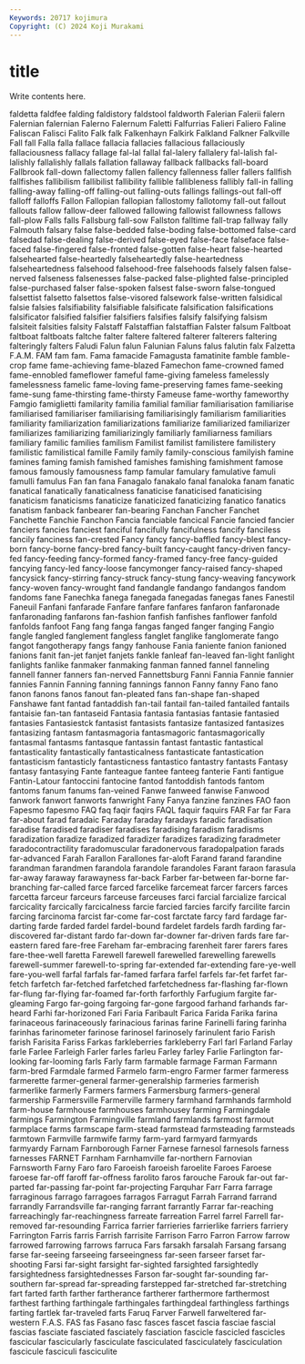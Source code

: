 ```yaml
---
Keywords: 20717 kojimura
Copyright: (C) 2024 Koji Murakami
---
```


# title

Write contents here.



 faldetta faldfee falding faldistory
faldstool faldworth Falerian Falerii falern Falernian falernian Falerno Falernum Faletti
Falfurrias Falieri Faliero Faline Faliscan Falisci Falito Falk falk Falkenhayn
Falkirk Falkland Falkner Falkville Fall fall Falla falla fallace fallacia
fallacies fallacious fallaciously fallaciousness fallacy fallage fal-lal fallal fal-lalery fallalery
fal-lalish fal-lalishly fallalishly fallals fallation fallaway fallback fallbacks fall-board Fallbrook
fall-down fallectomy fallen fallency fallenness faller fallers fallfish fallfishes fallibilism
fallibilist fallibility fallible fallibleness fallibly fall-in falling falling-away falling-off falling-out
falling-outs fallings fallings-out fall-off falloff falloffs Fallon Fallopian fallopian fallostomy
fallotomy fall-out fallout fallouts fallow fallow-deer fallowed fallowing fallowist fallowness
fallows fall-plow Falls falls Fallsburg fall-sow Fallston falltime fall-trap fallway
fally Falmouth falsary false false-bedded false-boding false-bottomed false-card falsedad false-dealing
false-derived false-eyed false-face falseface false-faced false-fingered false-fronted false-gotten false-heart false-hearted
falsehearted false-heartedly falseheartedly false-heartedness falseheartedness falsehood falsehood-free falsehoods falsely falsen
false-nerved falseness falsenesses false-packed false-plighted false-principled false-purchased falser false-spoken falsest
false-sworn false-tongued falsettist falsetto falsettos false-visored falsework false-written falsidical falsie
falsies falsifiability falsifiable falsificate falsification falsifications falsificator falsified falsifier falsifiers
falsifies falsify falsifying falsism falsiteit falsities falsity Falstaff Falstaffian falstaffian
Falster falsum Faltboat faltboat faltboats faltche falter faltere faltered falterer
falterers faltering falteringly falters Faludi Falun falun Falunian Faluns falus
falutin falx Falzetta F.A.M. FAM fam fam. Fama famacide Famagusta
famatinite famble famble-crop fame fame-achieving fame-blazed Famechon fame-crowned famed fame-ennobled
fameflower fameful fame-giving fameless famelessly famelessness famelic fame-loving fame-preserving fames
fame-seeking fame-sung fame-thirsting fame-thirsty Fameuse fame-worthy fameworthy Famgio famiglietti familarity
familia familial familiar familiarisation familiarise familiarised familiariser familiarising familiarisingly familiarism
familiarities familiarity familiarization familiarizations familiarize familiarized familiarizer familiarizes familiarizing familiarizingly
familiarly familiarness familiars familiary familic families familism Familist familist familistere
familistery familistic familistical famille Family family family-conscious familyish famine famines
faming famish famished famishes famishing famishment famose famous famously famousness
famp famular famulary famulative famuli famulli famulus Fan fan fana
Fanagalo fanakalo fanal fanaloka fanam fanatic fanatical fanatically fanaticalness fanaticise
fanaticised fanaticising fanaticism fanaticisms fanaticize fanaticized fanaticizing fanatico fanatics fanatism
fanback fanbearer fan-bearing Fanchan Fancher Fanchet Fanchette Fanchie Fanchon Fancia
fanciable fancical Fancie fancied fancier fanciers fancies fanciest fanciful fancifully
fancifulness fancify fanciless fancily fanciness fan-crested Fancy fancy fancy-baffled fancy-blest
fancy-born fancy-borne fancy-bred fancy-built fancy-caught fancy-driven fancy-fed fancy-feeding fancy-formed fancy-framed
fancy-free fancy-guided fancying fancy-led fancy-loose fancymonger fancy-raised fancy-shaped fancysick fancy-stirring
fancy-struck fancy-stung fancy-weaving fancywork fancy-woven fancy-wrought fand fandangle fandango fandangos
fandom fandoms fane Fanechka fanega fanegada fanegadas fanegas fanes Fanestil
Faneuil Fanfani fanfarade Fanfare fanfare fanfares fanfaron fanfaronade fanfaronading fanfarons
fan-fashion fanfish fanfishes fanflower fanfold fanfolds fanfoot Fang fang fanga
fangas fanged fanger fanging Fangio fangle fangled fanglement fangless fanglet
fanglike fanglomerate fango fangot fangotherapy fangs fangy fanhouse Fania faniente
fanion fanioned fanions fanit fan-jet fanjet fanjets fankle fanleaf fan-leaved
fan-light fanlight fanlights fanlike fanmaker fanmaking fanman fanned fannel fanneling
fannell fanner fanners fan-nerved Fannettsburg Fanni Fannia Fannie fannier fannies
Fannin Fanning fanning fannings fannon Fanny fanny Fano fano fanon
fanons fanos fanout fan-pleated fans fan-shape fan-shaped Fanshawe fant fantad
fantaddish fan-tail fantail fan-tailed fantailed fantails fantaisie fan-tan fantaseid Fantasia
fantasia fantasias fantasie fantasied fantasies Fantasiestck fantasist fantasists fantasize fantasized
fantasizes fantasizing fantasm fantasmagoria fantasmagoric fantasmagorically fantasmal fantasms fantasque fantassin
fantast fantastic fantastical fantasticality fantastically fantasticalness fantasticate fantastication fantasticism fantasticly
fantasticness fantastico fantastry fantasts Fantasy fantasy fantasying Fante fanteague fantee
fanteeg fanterie Fanti fantigue Fantin-Latour fantoccini fantocine fantod fantoddish fantods
fantom fantoms fanum fanums fan-veined Fanwe fanweed fanwise Fanwood fanwork
fanwort fanworts fanwright Fany Fanya fanzine fanzines FAO faon Fapesmo
fapesmo FAQ faq faqir faqirs FAQL faquir faquirs FAR Far
far Fara far-about farad faradaic Faraday faraday faradays faradic faradisation
faradise faradised faradiser faradises faradising faradism faradisms faradization faradize faradized
faradizer faradizes faradizing faradmeter faradocontractility faradomuscular faradonervous faradopalpation farads far-advanced
Farah Farallon Farallones far-aloft Farand farand farandine farandman farandmen farandola
farandole farandoles Farant faraon farasula far-away faraway farawayness far-back Farber
far-between far-borne far-branching far-called farce farced farcelike farcemeat farcer farcers
farces farcetta farceur farceurs farceuse farceuses farci farcial farcialize farcical
farcicality farcically farcicalness farcie farcied farcies farcify farcilite farcin farcing
farcinoma farcist far-come far-cost farctate farcy fard fardage far-darting farde
farded fardel fardel-bound fardelet fardels fardh farding far-discovered far-distant fardo
far-down far-downer far-driven fards fare far-eastern fared fare-free Fareham far-embracing
farenheit farer farers fares fare-thee-well faretta Farewell farewell farewelled farewelling
farewells farewell-summer farewell-to-spring far-extended far-extending fare-ye-well fare-you-well farfal farfals far-famed
farfara farfel farfels far-fet farfet far-fetch farfetch far-fetched farfetched farfetchedness
far-flashing far-flown far-flung far-flying far-foamed far-forth farforthly Farfugium fargite far-gleaming
Fargo far-going fargoing far-gone fargood farhand farhands far-heard Farhi far-horizoned
Fari Faria Faribault Farica Farida Farika farina farinaceous farinaceously farinacious
farinas farine Farinelli faring farinha farinhas farinometer farinose farinosel farinosely
farinulent fario Farish farish Farisita Fariss Farkas farkleberries farkleberry Farl
farl Farland Farlay farle Farlee Farleigh Farler farles farleu Farley
farley Farlie Farlington far-looking far-looming farls Farly farm farmable farmage
Farman Farmann farm-bred Farmdale farmed Farmelo farm-engro Farmer farmer farmeress
farmerette farmer-general farmer-generalship farmeries farmerish farmerlike farmerly Farmers farmers Farmersburg
farmers-general farmership Farmersville Farmerville farmery farmhand farmhands farmhold farm-house farmhouse
farmhouses farmhousey farming Farmingdale farmings Farmington Farmingville farmland farmlands farmost
farmout farmplace farms farmscape farm-stead farmstead farmsteading farmsteads farmtown Farmville
farmwife farmy farm-yard farmyard farmyards farmyardy Farnam Farnborough Farner Farnese
farnesol farnesols farness farnesses FARNET Farnham Farnhamville far-northern Farnovian Farnsworth
Farny Faro faro Faroeish faroeish faroelite Faroes Faroese faroese far-off
faroff far-offness farolito faros farouche Farouk far-out far-parted far-passing far-point
far-projecting Farquhar Farr Farra farrage farraginous farrago farragoes farragos Farragut
Farrah Farrand farrand farrandly Farrandsville far-ranging farrant farrantly Farrar far-reaching
farreachingly far-reachingness farreate farreation Farrel farrel Farrell far-removed far-resounding Farrica
farrier farrieries farrierlike farriers farriery Farrington Farris farris Farrish farrisite
Farrison Farro Farron Farrow farrow farrowed farrowing farrows farruca Fars
farsakh farsalah Farsang farsang farse far-seeing farseeing farseeingness far-seen farseer
farset far-shooting Farsi far-sight farsight far-sighted farsighted farsightedly farsightedness farsightednesses
Farson far-sought far-sounding far-southern far-spread far-spreading farstepped far-stretched far-stretching fart
farted farth farther fartherance fartherer farthermore farthermost farthest farthing farthingale
farthingales farthingdeal farthingless farthings farting fartlek far-traveled farts Faruq Farver
Farwell farweltered far-western F.A.S. FAS fas Fasano fasc fasces fascet
fascia fasciae fascial fascias fasciate fasciated fasciately fasciation fascicle fascicled
fascicles fascicular fascicularly fasciculate fasciculated fasciculately fasciculation fascicule fasciculi fasciculite
